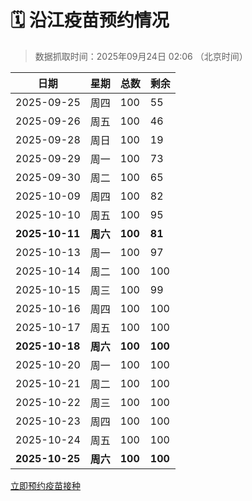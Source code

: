 # 🗓️ 沿江疫苗预约情况

> 数据抓取时间：2025年09月24日 02:06 （北京时间）

| 日期 | 星期 | 总数 | 剩余 |
|------|------|------|------|
| 2025-09-25 | 周四 | 100 | 55 |
| 2025-09-26 | 周五 | 100 | 46 |
| 2025-09-28 | 周日 | 100 | 19 |
| 2025-09-29 | 周一 | 100 | 73 |
| 2025-09-30 | 周二 | 100 | 65 |
| 2025-10-09 | 周四 | 100 | 82 |
| 2025-10-10 | 周五 | 100 | 95 |
| **2025-10-11** | **周六** | **100** | **81** |
| 2025-10-13 | 周一 | 100 | 97 |
| 2025-10-14 | 周二 | 100 | 100 |
| 2025-10-15 | 周三 | 100 | 99 |
| 2025-10-16 | 周四 | 100 | 100 |
| 2025-10-17 | 周五 | 100 | 100 |
| **2025-10-18** | **周六** | **100** | **100** |
| 2025-10-20 | 周一 | 100 | 100 |
| 2025-10-21 | 周二 | 100 | 100 |
| 2025-10-22 | 周三 | 100 | 100 |
| 2025-10-23 | 周四 | 100 | 100 |
| 2025-10-24 | 周五 | 100 | 100 |
| **2025-10-25** | **周六** | **100** | **100** |


<div class="button-container">
<a class="btn" href="http://yfzweb.ishequ.net/#/login" target="_blank">立即预约疫苗接种</a>
</div>
